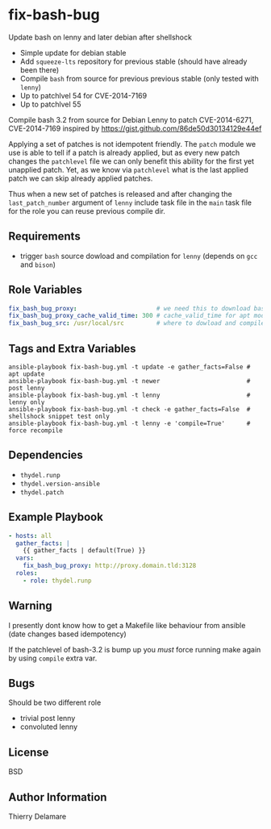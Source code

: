 # fix-bash-bug

Update bash on lenny and later debian after shellshock

- Simple update for debian stable
- Add `squeeze-lts` repository for previous stable (should have already been there)
- Compile `bash` from source for previous previous stable (only tested with `lenny`)
- Up to patchlvel 54 for CVE-2014-7169
- Up to patchlvel 55

Compile bash 3.2 from source for Debian Lenny to patch CVE-2014-6271, CVE-2014-7169
inspired by https://gist.github.com/86de50d30134129e44ef

Applying a set of patches is not idempotent friendly.  The `patch`
module we use is able to tell if a patch is already applied, but as
every new patch changes the `patchlevel` file we can only benefit
this ability for the first yet unapplied patch. Yet, as we know via
`patchlevel` what is the last applied patch we can skip already
applied patches.

Thus when a new set of patches is released and after changing the
`last_patch_number` argument of `lenny` include task file in the
`main` task file for the role you can reuse previous compile dir.

## Requirements

- trigger `bash` source dowload and compilation for `lenny` (depends on `gcc` and `bison`)

## Role Variables

``` yaml
fix_bash_bug_proxy:                      # we need this to download bash sources, OK if empty
fix_bash_bug_proxy_cache_valid_time: 300 # cache_valid_time for apt module
fix_bash_bug_src: /usr/local/src         # where to dowload and compile bash-3.2 for lenny
```

## Tags and Extra Variables

``` ShellSession
ansible-playbook fix-bash-bug.yml -t update -e gather_facts=False # apt update
ansible-playbook fix-bash-bug.yml -t newer                        # post lenny
ansible-playbook fix-bash-bug.yml -t lenny                        # lenny only
ansible-playbook fix-bash-bug.yml -t check -e gather_facts=False  # shellshock snippet test only
ansible-playbook fix-bash-bug.yml -t lenny -e 'compile=True'      # force recompile
```

## Dependencies

- `thydel.runp`
- `thydel.version-ansible`
- `thydel.patch`

## Example Playbook

``` yaml
- hosts: all
  gather_facts: |
    {{ gather_facts | default(True) }}
  vars:
    fix_bash_bug_proxy: http://proxy.domain.tld:3128
  roles:
    - role: thydel.runp
```

## Warning

I presently dont know how to get a Makefile like behaviour from
ansible (date changes based idempotency)

If the patchlevel of bash-3.2 is bump up you *must* force running make
again by using `compile` extra var.

## Bugs

Should be two different role
- trivial post lenny
- convoluted lenny

## License

BSD

## Author Information

Thierry Delamare
